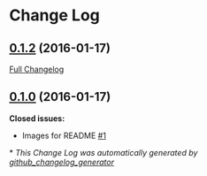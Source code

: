 # Change Log

## [0.1.2](https://github.com/marmelroy/Zip/tree/0.1.2) (2016-01-17)
[Full Changelog](https://github.com/marmelroy/Zip/compare/0.1.0...0.1.2)

## [0.1.0](https://github.com/marmelroy/Zip/tree/0.1.0) (2016-01-17)
**Closed issues:**

- Images for README [\#1](https://github.com/marmelroy/Zip/issues/1)



\* *This Change Log was automatically generated by [github_changelog_generator](https://github.com/skywinder/Github-Changelog-Generator)*